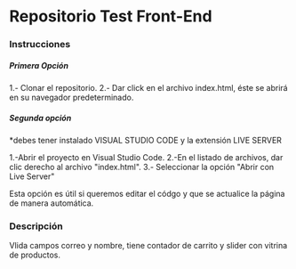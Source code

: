 # Repositorio Test Front-End

### Instrucciones
#####  Primera Opción
1.- Clonar el repositorio.
2.- Dar click en el archivo index.html, éste se abrirá en su navegador predeterminado. 
##### Segunda opción
*debes tener instalado VISUAL STUDIO CODE y  la extensión LIVE SERVER

1.-Abrir el proyecto en Visual Studio Code.
2.-En el listado de archivos, dar clic derecho al archivo "index.html". 
3.- Seleccionar la opción "Abrir con Live Server"

Esta opción es útil si queremos editar el códgo y que se actualice la página de manera automática.

### Descripción
Vlida campos correo y nombre, tiene contador de carrito y slider con vitrina de productos.
